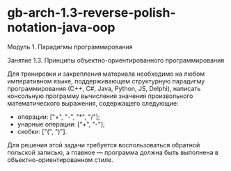 # gb-arch-1.3-reverse-polish-notation-java-oop

Модуль 1. Парадигмы программирования

Занятие 1.3. Принципы объектно-ориентированного программирования

Для тренировки и закрепления материала необходимо на любом императивном языке,
поддерживающем структурную парадигму программирования (С++, C#, Java, Python, JS, Delphi),
написать консольную программу вычисления значения произвольного математического выражения,
содержащего следующие:
 - операции: ["+", "-", "*", "/"];
 - унарные операции: ["+", "-"];
 - скобки: ["(", ")"].
 
Для решения этой задачи требуется воспользоваться обратной польской записью, а главное —
программа должна быть выполнена в объектно-ориентированном стиле.

